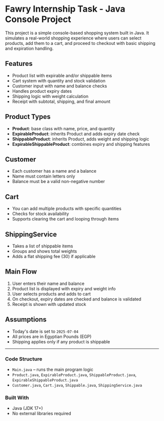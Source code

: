 # Fawry Internship Task - Java Console Project

This project is a simple console-based shopping system built in Java. It simulates a real-world shopping experience where users can select products, add them to a cart, and proceed to checkout with basic shipping and expiration handling.

## Features

- Product list with expirable and/or shippable items
- Cart system with quantity and stock validation
- Customer input with name and balance checks
- Handles product expiry dates
- Shipping logic with weight calculation
- Receipt with subtotal, shipping, and final amount

## Product Types

- **Product**: base class with name, price, and quantity
- **ExpirableProduct**: inherits Product and adds expiry date check
- **ShippableProduct**: inherits Product, adds weight and shipping logic
- **ExpirableShippableProduct**: combines expiry and shipping features

## Customer

- Each customer has a name and a balance
- Name must contain letters only
- Balance must be a valid non-negative number

## Cart

- You can add multiple products with specific quantities
- Checks for stock availability
- Supports clearing the cart and looping through items

## ShippingService

- Takes a list of shippable items
- Groups and shows total weights
- Adds a flat shipping fee (30) if applicable

## Main Flow

1. User enters their name and balance
2. Product list is displayed with expiry and weight info
3. User selects products and adds to cart
4. On checkout, expiry dates are checked and balance is validated
5. Receipt is shown with updated stock

## Assumptions

- Today's date is set to `2025-07-04`
- All prices are in Egyptian Pounds (EGP)
- Shipping applies only if any product is shippable

---

### Code Structure

- `Main.java` – runs the main program logic
- `Product.java`, `ExpirableProduct.java`, `ShippableProduct.java`, `ExpirableShippableProduct.java`
- `Customer.java`, `Cart.java`, `Shippable.java`, `ShippingService.java`

### Built With

- Java (JDK 17+)
- No external libraries required
